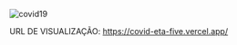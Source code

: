 ![covid19](https://github.com/omanramalho42/covid/assets/64960771/76ce8647-826a-458d-8038-3e51122e44ce)

URL DE VISUALIZAÇÃO: https://covid-eta-five.vercel.app/
